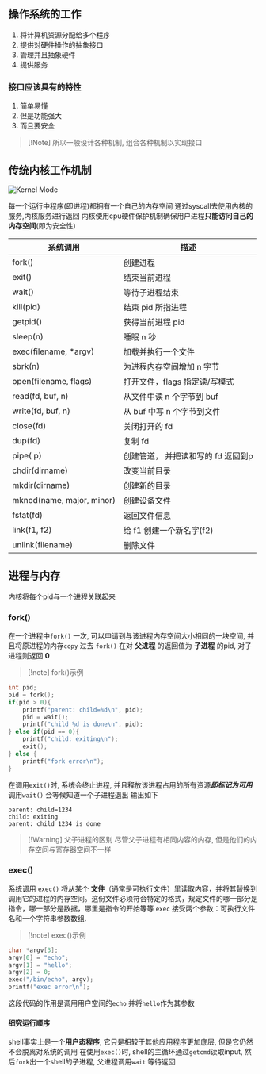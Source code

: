 ## 操作系统的工作
1. 将计算机资源分配给多个程序
2. 提供对硬件操作的抽象接口
3. 管理并且抽象硬件
4. 提供服务
### 接口应该具有的特性
1. 简单易懂
2. 但是功能强大
3. 而且要安全
>[!Note] 所以一般设计各种机制, 组合各种机制以实现接口

## 传统内核工作机制
![Kernel Mode](Kernel_Mode.png)

每一个运行中程序(即进程)都拥有一个自己的内存空间
通过syscall去使用内核的服务,内核服务进行返回
内核使用cpu硬件保护机制确保用户进程**只能访问自己的内存空间**(即为安全性)

| 系统调用                      | 描述                   |
| ------------------------- | -------------------- |
| fork()                    | 创建进程                 |
| exit()                    | 结束当前进程               |
| wait()                    | 等待子进程结束              |
| kill(pid)                 | 结束 pid 所指进程          |
| getpid()                  | 获得当前进程 pid           |
| sleep(n)                  | 睡眠 n 秒               |
| exec(filename, *argv)     | 加载并执行一个文件            |
| sbrk(n)                   | 为进程内存空间增加 n 字节       |
| open(filename, flags)     | 打开文件，flags 指定读/写模式   |
| read(fd, buf, n)          | 从文件中读 n 个字节到 buf     |
| write(fd, buf, n)         | 从 buf 中写 n 个字节到文件    |
| close(fd)                 | 关闭打开的 fd             |
| dup(fd)                   | 复制 fd                |
| pipe( p)                  | 创建管道， 并把读和写的 fd 返回到p |
| chdir(dirname)            | 改变当前目录               |
| mkdir(dirname)            | 创建新的目录               |
| mknod(name, major, minor) | 创建设备文件               |
| fstat(fd)                 | 返回文件信息               |
| link(f1, f2)              | 给 f1 创建一个新名字(f2)     |
| unlink(filename)          | 删除文件                 |
## 进程与内存
内核将每个pid与一个进程关联起来
### fork()
在一个进程中``fork()`` 一次, 可以申请到与该进程内存空间大小相同的一块空间, 并且将原进程的内存`copy` 过去
`fork()` 在对  __父进程__ 的返回值为 __子进程__ 的pid, 对子进程则返回 **0**

>[!note] fork()示例
```c
int pid;
pid = fork();
if(pid > 0){
    printf("parent: child=%d\n", pid);
    pid = wait();
    printf("child %d is done\n", pid);
} else if(pid == 0){
    printf("child: exiting\n");
    exit();
} else {
    printf("fork error\n");
}
```

在调用`exit()`时, 系统会终止进程, 并且释放该进程占用的所有资源***即标记为可用***
调用``wait()`` 会等候知道一个子进程退出
输出如下
```
parent: child=1234
child: exiting
parent: child 1234 is done
```
 >[!Warning] 父子进程的区别
 >尽管父子进程有相同内容的内存, 但是他们的内存空间与寄存器空间不一样

### exec()
系统调用 `exec()` 将从某个 __文件__（通常是可执行文件）里读取内容，并将其替换到调用它的进程的内存空间。这份文件必须符合特定的格式，规定文件的哪一部分是指令，哪一部分是数据，哪里是指令的开始等等
`exec` 接受两个参数：可执行文件名和一个字符串参数数组.
>[!note] exec()示例
```c
char *argv[3];
argv[0] = "echo";
argv[1] = "hello";
argv[2] = 0;
exec("/bin/echo", argv);
printf("exec error\n");
```
这段代码的作用是调用用户空间的`echo` 并将`hello`作为其参数

#### 细究运行顺序
shell事实上是一个**用户态程序**, 它只是相较于其他应用程序更加底层, 但是它仍然不会脱离对系统的调用
在使用`exec()`时, shell的主循环通过`getcmd`读取input, 然后`fork`出一个shell的子进程, 父进程调用``wait`` 等待返回
 
